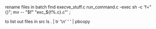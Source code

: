rename files in batch
find execve_stuff.c run_command.c -exec sh -c 'f="{}"; mv -- "$f" "exc_${f%.c}.c"' \;

to list out files in src
ls . | tr '\n' ' ' | pbcopy